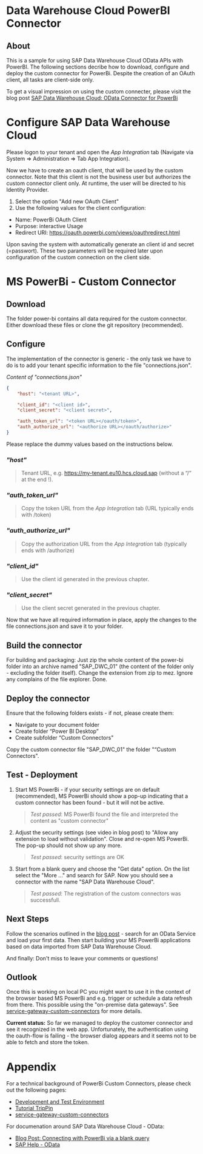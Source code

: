 # Data Warehouse Cloud PowerBI Connector

## About
This is a sample for using SAP Data Warehouse Cloud OData APIs with PowerBI. The following sections decribe how to download, configure and deploy the custom connector for PowerBi. Despite the creation of an OAuth client, all tasks are client-side only.

To get a visual impression on using the custom connecter, please visit the blog post [SAP Data Warehouse Cloud: OData Connector for PowerBi](https://blogs.sap.com/2022/10/13/sap-data-warehouse-cloud:-odata-connector-for-powerbi/)

# Configure SAP Data Warehouse Cloud
Please logon to your tenant and open the _App Integration_ tab (Navigate via System => Administration => Tab App Integration).

Now we have to create an oauth client, that will be used by the custom connector. Note that this client is not the business user but authorizes the custom connector client only. At runtime, the user will be directed to his Identity Provider.

1. Select the option "Add new OAuth Client"
2. Use the following values for the client configuration:
- Name: PowerBi OAuth Client
- Purpose: interactive Usage
- Redirect URI: https://oauth.powerbi.com/views/oauthredirect.html

Upon saving the system with automatically generate an client id and secret (=passwort). These two parameters will be required later upon configuration of the custom connection on the client side.
# MS PowerBi - Custom Connector
## Download
The folder power-bi contains all data required for the custom connector. Either download these files or clone the git repository (recommended).
## Configure
The implementation of the connector is generic - the only task we have to do is to add your tenant specific information to the file "connections.json".

_*Content of "connections.json"*_
```json
{
    "host": "<tenant URL>",

    "client_id": "<client id>",
    "client_secret": "<client secret>",

    "auth_token_url": "<token URL></oauth/token>",
    "auth_authorize_url": "<authorize URL></oauth/authorize>"
}
```
Please replace the dummy values based on the instructions below.

### _"host"_
> Tenant URL, e.g. https://my-tenant.eu10.hcs.cloud.sap (without a “/” at the end !). 
### _"auth_token_url"_
> Copy the token URL from the _App Integration_ tab (URL typically ends with /token)
### _"auth_authorize_url"_
> Copy the authorization URL from the _App Integration_ tab (typically ends with /authorize)
### _"client_id"_
> Use the client id generated in the previous chapter.
### _"client_secret"_ 
> Use the client secret generated in the previous chapter.

Now that we have all required information in place, apply the changes to the file connections.json and save it to your folder.

## Build the connector
For building and packaging: Just zip the whole content of the power-bi folder into an archive named "SAP_DWC_01" (the content of the folder only - excluding the folder itself). Change the extension from zip to mez. Ignore any complains of the file explorer. Done.

## Deploy the connector
Ensure that the following folders exists - if not, please create them:

 - Navigate to your document folder
 - Create folder “Power BI Desktop”
 - Create subfolder “Custom Connectors"

 Copy the custom connector file "SAP_DWC_01" the folder "“Custom Connectors".

## Test - Deployment
1. Start MS PowerBi - if your security settings are on default (recommended), MS PowerBi should show a pop-up indicating that a custom connector has been found - but it will not be active.

   > _Test passed_: MS PowerBi found the file and interpreted the content as "custom connector"

2. Adjust the security settings (see video in blog post) to "Allow any extension to load without validation". Close and re-open MS PowerBi. The pop-up should not show up any more. 

    >_Test passed_: security settings are OK

3. Start from a blank query and choose the "Get data" option. On the list select the "More ..." and search for SAP. Now you should see a connector with the name "SAP Data Warehouse Cloud".

    >_Test passed_: The registration of the custom connectors was successfull.

## Next Steps
Follow the scenarios outlined in the [blog post](https://blogs.sap.com/2022/10/13/sap-data-warehouse-cloud:-odata-connector-for-powerbi/) - search for an OData Service and load your first data. Then start building your MS PowerBi applications based on data imported from SAP Data Warehouse Cloud. 

And finally: Don't miss to leave your comments or questions!

## Outlook
Once this is working on local PC you might want to use it in the context of the browser based MS PowerBi and e.g. trigger or schedule a data refresh from there. This possible using the "on-premise data gateways". See [service-gateway-custom-connectors](https://learn.microsoft.com/en-us/power-bi/connect-data/service-gateway-custom-connectors) for more details.

**Current status:** So far we managed to deploy the customer connector and see it recognized in the web app. Unfortunately, the authentication using the oauth-flow is failing - the browser dialog appears and it seems not to be able to fetch and store the token.

# Appendix
For a technical background of PowerBi Custom Connectors, please check out the following pages:
 - [Development and Test Environment](https://learn.microsoft.com/en-us/power-query/installingsdk)
 - [Tutorial TripPin](https://learn.microsoft.com/en-us/power-query/samplesdirectory#trippin)
 - [service-gateway-custom-connectors](https://learn.microsoft.com/en-us/power-bi/connect-data/service-gateway-custom-connectors)

 For documenation around SAP Data Warehouse Cloud - OData:
  - [Blog Post: Connecting with PowerBi via a blank query](https://blogs.sap.com/2022/09/23/connecting-sap-data-warehouse-cloud-odata-api-with-powerbi-via-a-blank-query-2/)
  - [SAP Help - OData](https://help.sap.com/docs/SAP_DATA_WAREHOUSE_CLOUD/c8a54ee704e94e15926551293243fd1d/7a453609c8694b029493e7d87e0de60a.html)